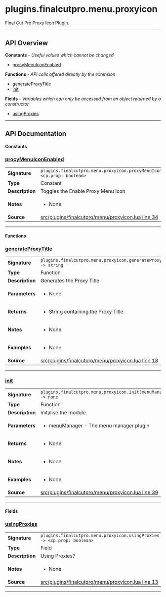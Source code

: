 # plugins.finalcutpro.menu.proxyicon

Final Cut Pro Proxy Icon Plugin.

---

## API Overview
**Constants** - _Useful values which cannot be changed_
 * [procyMenuIconEnabled](#procymenuiconenabled)

**Functions** - _API calls offered directly by the extension_
 * [generateProxyTitle](#generateproxytitle)
 * [init](#init)

**Fields** - _Variables which can only be accessed from an object returned by a constructor_
 * [usingProxies](#usingproxies)


---

## API Documentation

#### Constants


### [procyMenuIconEnabled](#procymenuiconenabled)

|                                             |                                                                                     |
| --------------------------------------------|-------------------------------------------------------------------------------------|
| **Signature**                               | `plugins.finalcutpro.menu.proxyicon.procyMenuIconEnabled <cp.prop: boolean>`                                                                    |
| **Type**                                    | Constant                                                                     |
| **Description**                             | Toggles the Enable Proxy Menu Icon                                                                     |
| **Notes**                                   | <ul><li>None</li></ul> |
| **Source**                                  | [src/plugins/finalcutpro/menu/proxyicon.lua line 34](https://github.com/CommandPost/CommandPost/blob/develop/src/plugins/finalcutpro/menu/proxyicon.lua#L34) |

---

#### Functions


### [generateProxyTitle](#generateproxytitle)

|                                             |                                                                                     |
| --------------------------------------------|-------------------------------------------------------------------------------------|
| **Signature**                               | `plugins.finalcutpro.menu.proxyicon.generateProxyTitle() -> string`                                                                    |
| **Type**                                    | Function                                                                     |
| **Description**                             | Generates the Proxy Title                                                                     |
| **Parameters**                              | <ul><li>None</li></ul> |
| **Returns**                                 | <ul><li>String containing the Proxy Title</li></ul>          |
| **Notes**                                   | <ul><li>None</li></ul> |
| **Examples**                                | <ul><li>None</li></ul> |
| **Source**                                  | [src/plugins/finalcutpro/menu/proxyicon.lua line 18](https://github.com/CommandPost/CommandPost/blob/develop/src/plugins/finalcutpro/menu/proxyicon.lua#L18) |

---


### [init](#init)

|                                             |                                                                                     |
| --------------------------------------------|-------------------------------------------------------------------------------------|
| **Signature**                               | `plugins.finalcutpro.menu.proxyicon.init(menuManager) -> none`                                                                    |
| **Type**                                    | Function                                                                     |
| **Description**                             | Initalise the module.                                                                     |
| **Parameters**                              | <ul><li>menuManager - The menu manager plugin</li></ul> |
| **Returns**                                 | <ul><li>None</li></ul>          |
| **Notes**                                   | <ul><li>None</li></ul> |
| **Examples**                                | <ul><li>None</li></ul> |
| **Source**                                  | [src/plugins/finalcutpro/menu/proxyicon.lua line 39](https://github.com/CommandPost/CommandPost/blob/develop/src/plugins/finalcutpro/menu/proxyicon.lua#L39) |

---

#### Fields


### [usingProxies](#usingproxies)

|                                             |                                                                                     |
| --------------------------------------------|-------------------------------------------------------------------------------------|
| **Signature**                               | `plugins.finalcutpro.menu.proxyicon.usingProxies -> <cp.prop: boolean>`                                                                    |
| **Type**                                    | Field                                                                     |
| **Description**                             | Using Proxies?                                                                     |
| **Notes**                                   | <ul><li>None</li></ul> |
| **Source**                                  | [src/plugins/finalcutpro/menu/proxyicon.lua line 13](https://github.com/CommandPost/CommandPost/blob/develop/src/plugins/finalcutpro/menu/proxyicon.lua#L13) |

---

